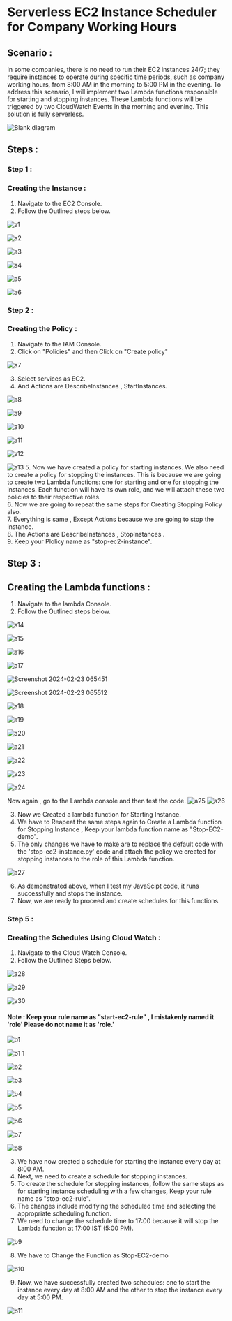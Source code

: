 # Serverless EC2 Instance Scheduler for Company Working Hours 
## Scenario :
In some companies, there is no need to run their EC2 instances 24/7; they require instances to operate during specific time periods, such as company working hours, from 8:00 AM in the morning to 5:00 PM in the evening. To address this scenario, I will implement two Lambda functions responsible for starting and stopping instances. These Lambda functions will be triggered by two CloudWatch Events in the morning and evening. This solution is fully serverless.

![Blank diagram](https://github.com/itz-mathesh/serverless-ec2-scheduler/assets/144098846/287063a4-964a-4f8b-b88e-25535b7f4691)


## Steps :

### Step 1 :
### Creating the Instance :
1. Navigate to the EC2 Console.
2. Follow the Outlined steps below.

![a1](https://github.com/itz-mathesh/serverless-ec2-scheduler/assets/144098846/b29f0f1a-680c-44f8-ab00-786fcf0436a5)


![a2](https://github.com/itz-mathesh/serverless-ec2-scheduler/assets/144098846/0515f5b7-f504-4669-98fe-9605cc3ccd39)


![a3](https://github.com/itz-mathesh/serverless-ec2-scheduler/assets/144098846/259cc31e-e73a-4b85-8229-f9f29d84be1e)


![a4](https://github.com/itz-mathesh/serverless-ec2-scheduler/assets/144098846/a34454c0-9ad8-42a0-9127-2a80cdcfa9cb)


![a5](https://github.com/itz-mathesh/serverless-ec2-scheduler/assets/144098846/c07c8f7c-de69-406a-bb35-adf7d080027e)


![a6](https://github.com/itz-mathesh/serverless-ec2-scheduler/assets/144098846/46960135-2a4b-4d6c-9dd1-04b75e113294)


### Step 2 :
### Creating the Policy :


1. Navigate to the IAM Console.
2. Click on "Policies" and then Click on "Create policy"


![a7](https://github.com/itz-mathesh/serverless-ec2-scheduler/assets/144098846/92ea0ecd-8106-4e7f-80fc-c815093cf319)


3. Select services as EC2.
4. And Actions are DescribeInstances , StartInstances.


![a8](https://github.com/itz-mathesh/serverless-ec2-scheduler/assets/144098846/adae28aa-c4e9-4ea2-b796-4c01c1d0f99d)


![a9](https://github.com/itz-mathesh/serverless-ec2-scheduler/assets/144098846/ca8dc00e-4931-4646-a984-f251d83ebf6a)



![a10](https://github.com/itz-mathesh/serverless-ec2-scheduler/assets/144098846/68aa30f9-1a1a-4631-ac01-a98ba3ac05e9)


![a11](https://github.com/itz-mathesh/serverless-ec2-scheduler/assets/144098846/8543cf1c-26d3-41dd-9121-99015183f760)


![a12](https://github.com/itz-mathesh/serverless-ec2-scheduler/assets/144098846/78b57e8c-b8b5-470e-9af1-e7789b09f522)


![a13](https://github.com/itz-mathesh/serverless-ec2-scheduler/assets/144098846/1a1da31e-d564-4264-9b4e-fdb5438ed705)
5. Now we have created a policy for starting instances. We also need to create a policy for stopping the instances. This is because we are going to create two Lambda functions: one for starting and one for stopping the instances. Each function will have its own role, and we will attach these two policies to their respective roles.<br>
6. Now  we are going to repeat the same steps for Creating Stopping Policy also.<br>
7. Everything is same , Except Actions because we are going to stop the instance.<br>
8. The Actions are DescribeInstances , StopInstances .<br>
9. Keep your Plolicy name as "stop-ec2-instance".

## Step 3 :
## Creating the Lambda functions :

1. Navigate to the lambda Console.
2. Follow the Outlined steps below.


![a14](https://github.com/itz-mathesh/serverless-ec2-scheduler/assets/144098846/0c16bb73-c4e2-4d0d-94a3-d7eb6a7b2468)


![a15](https://github.com/itz-mathesh/serverless-ec2-scheduler/assets/144098846/0e1249d5-b472-46bb-8f8f-9cfffaed63e9)


![a16](https://github.com/itz-mathesh/serverless-ec2-scheduler/assets/144098846/bfbaff0e-417f-49fa-b742-622b91aa7aba)


![a17](https://github.com/itz-mathesh/serverless-ec2-scheduler/assets/144098846/e779b8fa-261f-45f5-8fad-f0f2aa60fb76)

![Screenshot 2024-02-23 065451](https://github.com/mathesh-me/serverless-ec2-scheduler/assets/144098846/3b0baa46-d8a4-4b09-8068-fce93dd37e5e)

![Screenshot 2024-02-23 065512](https://github.com/mathesh-me/serverless-ec2-scheduler/assets/144098846/1945a052-6730-4a9b-a4e5-b7ca6a6b1ce3)

![a18](https://github.com/itz-mathesh/serverless-ec2-scheduler/assets/144098846/e05532fd-b0ba-4c81-b837-be449251f2fe)


![a19](https://github.com/itz-mathesh/serverless-ec2-scheduler/assets/144098846/00a475ec-d570-47ef-9487-9a7ad6f99c67)


![a20](https://github.com/itz-mathesh/serverless-ec2-scheduler/assets/144098846/348cbc2f-650f-4e53-b375-36da1d515c21)


![a21](https://github.com/itz-mathesh/serverless-ec2-scheduler/assets/144098846/2256bd57-6ac7-4581-b1a2-2d23e5c80da8)


![a22](https://github.com/itz-mathesh/serverless-ec2-scheduler/assets/144098846/f25ec148-b4ba-4c38-bf27-6ec948b78100)


![a23](https://github.com/itz-mathesh/serverless-ec2-scheduler/assets/144098846/f628f5da-4c68-4725-a387-3931a71cfc61)


![a24](https://github.com/itz-mathesh/serverless-ec2-scheduler/assets/144098846/a0ba4746-c2dc-4e7e-8395-031adc4a2cae)

Now again , go to the Lambda console and then test the code.
![a25](https://github.com/itz-mathesh/serverless-ec2-scheduler/assets/144098846/0b40564d-dea9-4101-936f-436d72dae232)
![a26](https://github.com/itz-mathesh/serverless-ec2-scheduler/assets/144098846/b6e1a8f8-9a2b-4d8d-aef2-d9059aba2928)


3. Now we Created  a lambda function for Starting Instance.
4. We have to Reapeat the same steps again to Create a Lambda function for Stopping Instance , Keep your lambda function name as "Stop-EC2-demo".
5. The only changes we have to make are to replace the default code with the 'stop-ec2-instance.py' code and attach the policy we created for stopping instances to the role of this Lambda function.


![a27](https://github.com/itz-mathesh/serverless-ec2-scheduler/assets/144098846/0752d20d-bfe3-45a9-9c63-b9c0111ab132)

6. As demonstrated above, when I test my JavaScipt code, it runs successfully and stops the instance.
7. Now, we are ready to proceed and create schedules for this functions.

### Step 5 :
### Creating the Schedules Using Cloud Watch :

1. Navigate to the Cloud Watch Console.
2. Follow the Outlined Steps below.


![a28](https://github.com/itz-mathesh/serverless-ec2-scheduler/assets/144098846/a932c63f-8a3b-46aa-ade2-ed0d9dd8cdac)



![a29](https://github.com/itz-mathesh/serverless-ec2-scheduler/assets/144098846/cfd0914c-7c0c-4064-ae3e-72874467fe7c)


![a30](https://github.com/itz-mathesh/serverless-ec2-scheduler/assets/144098846/8eec38a6-ec9b-4421-8911-8d3adf1247ca)
#### Note : Keep your rule name as "start-ec2-rule" , I mistakenly named it 'role' Please do not name it as 'role.'





![b1](https://github.com/itz-mathesh/serverless-ec2-scheduler/assets/144098846/caad4063-65f7-4c29-8c06-e9988cb6818c)


![b1 1](https://github.com/itz-mathesh/serverless-ec2-scheduler/assets/144098846/ed864740-4d80-4c4f-80d7-2fa74737d3c4)


![b2](https://github.com/itz-mathesh/serverless-ec2-scheduler/assets/144098846/70f29eaa-73fc-49ec-9c39-a6d1214d14f3)


![b3](https://github.com/itz-mathesh/serverless-ec2-scheduler/assets/144098846/8935ecd6-ce42-4347-b48c-3b5564679c03)


![b4](https://github.com/itz-mathesh/serverless-ec2-scheduler/assets/144098846/7cd915a1-573c-4822-b7c0-ff588521527a)


![b5](https://github.com/itz-mathesh/serverless-ec2-scheduler/assets/144098846/0ef48fa1-bcf8-41c4-a729-7a5d5555fd05)


![b6](https://github.com/itz-mathesh/serverless-ec2-scheduler/assets/144098846/1d11c5b3-a734-470c-bdf5-ab29d6f3f14c)


![b7](https://github.com/itz-mathesh/serverless-ec2-scheduler/assets/144098846/ea584d14-d997-46d7-b1ec-f07cb88a9ede)


![b8](https://github.com/itz-mathesh/serverless-ec2-scheduler/assets/144098846/b76d4878-b391-4d9c-9b12-07b1b1ebfb5d)


3. We have now created a schedule for starting the instance every day at 8:00 AM.<br>
4. Next, we need to create a schedule for stopping instances.<br>
5. To create the schedule for stopping instances, follow the same steps as for starting instance scheduling with a few changes, Keep your rule name as "stop-ec2-rule".<br>
6. The changes include modifying the scheduled time and selecting the appropriate scheduling function.<br>
7. We need to change the schedule time to 17:00 because it will stop the Lambda function at 17:00 IST (5:00 PM).

![b9](https://github.com/itz-mathesh/serverless-ec2-scheduler/assets/144098846/103c0f33-6036-4f3d-ac3f-875811cae174)

8. We have to Change the Function as Stop-EC2-demo

![b10](https://github.com/itz-mathesh/serverless-ec2-scheduler/assets/144098846/149a3faa-dea1-437c-bc3d-4515fb70dd5f)

9. Now, we have successfully created two schedules: one to start the instance every day at 8:00 AM and the other to stop the instance every day at 5:00 PM.


![b11](https://github.com/itz-mathesh/serverless-ec2-scheduler/assets/144098846/d6b5a3df-75d1-47ac-9b9c-4a6ce73854b1)
